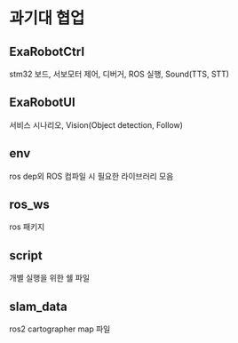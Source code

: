 # 과기대 협업

## ExaRobotCtrl
stm32 보드, 서보모터 제어, 디버거, ROS 실행, Sound(TTS, STT)

## ExaRobotUI
서비스 시나리오, Vision(Object detection, Follow)

## env
ros dep외 ROS 컴파일 시 필요한 라이브러리 모음

## ros_ws
ros 패키지

## script
개별 실행을 위한 쉘 파일

## slam_data
ros2 cartographer map 파일
